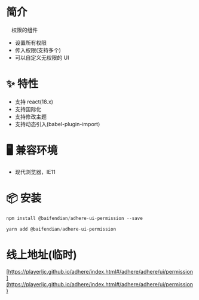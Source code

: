 # 简介
&ensp;&ensp;权限的组件
- 设置所有权限
- 传入权限(支持多个)
- 可以自定义无权限的 UI

# ✨ 特性
- 支持 react(18.x)
- 支持国际化
- 支持修改主题
- 支持动态引入(babel-plugin-import)

# 🖥 兼容环境
- 现代浏览器，IE11

# 📦 安装
```javascript
npm install @baifendian/adhere-ui-permission --save
``` 

```javascript
yarn add @baifendian/adhere-ui-permission
```

# 线上地址(临时)
[https://playerljc.github.io/adhere/index.html#/adhere/adhere/ui/permission](https://playerljc.github.io/adhere/index.html#/adhere/adhere/ui/permission)
